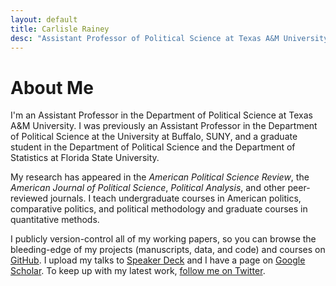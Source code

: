 ```yaml
---
layout: default
title: Carlisle Rainey
desc: "Assistant Professor of Political Science at Texas A&M University. Writes about political methodology and American and comparative elections."
---
```


# About Me

I'm an Assistant Professor in the Department of Political Science at Texas A&M University. I was previously an Assistant Professor in the Department of Political Science at the University at Buffalo, SUNY, and a graduate student in the Department of Political Science and the Department of Statistics at Florida State University.

My research has appeared in the *American Political Science Review*, the *American Journal of Political Science*, *Political Analysis*, and other peer-reviewed journals. I teach undergraduate courses in American politics, comparative politics, and political methodology and graduate courses in quantitative methods.

I publicly version-control all of my working papers, so you can browse the bleeding-edge of my projects (manuscripts, data, and code) and courses on [GitHub](https://github.com/carlislerainey). I upload my talks to [Speaker Deck](https://speakerdeck.com/carlislerainey) and I have a page on [Google Scholar](https://scholar.google.com/citations?user=otXLf3wAAAAJ&hl=en). To keep up with my latest work, [follow me on Twitter](https://twitter.com/carlislerainey).
